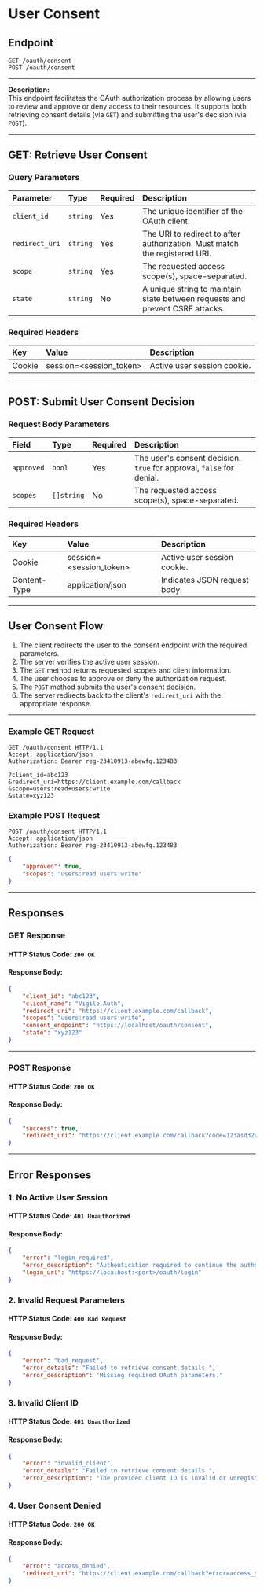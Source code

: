 # User Consent

## Endpoint
```http
GET /oauth/consent
POST /oauth/consent
```

---

**Description:**  
This endpoint facilitates the OAuth authorization process by allowing users to review and approve or deny access to their resources. It supports both retrieving consent details (via `GET`) and submitting the user's decision (via `POST`).

---

## GET: Retrieve User Consent

### Query Parameters
| Parameter    | Type    | Required | Description                                                                 |
| :----------- | :------ | :------- | :-------------------------------------------------------------------------- |
| `client_id`    | `string`  | Yes      | The unique identifier of the OAuth client.                                  |
| `redirect_uri` | `string`  | Yes      | The URI to redirect to after authorization. Must match the registered URI.  |
| `scope`        | `string`  | Yes      | The requested access scope(s), space-separated.                             |
| `state`        | `string`  | No       | A unique string to maintain state between requests and prevent CSRF attacks.|

### Required Headers
| Key    | Value                   | Description                   |
| :----- | :-----------------------| :-----------------------------|
| Cookie | session=<session_token> | Active user session cookie.   |

---

## POST: Submit User Consent Decision

### Request Body Parameters
| Field     | Type    | Required  | Description                                                                 |
| :-------- | :------ | :-------- | :-------------------------------------------------------------------------- |
| `approved`  | `bool`    | Yes       | The user's consent decision. `true` for approval, `false` for denial.       |
| `scopes`    | `[]string`  | No        | The requested access scope(s), space-separated.                             |

### Required Headers
| Key          | Value                   | Description                   |
| :----------- | :-----------------------| :-----------------------------|
| Cookie       | session=<session_token> | Active user session cookie.   |
| Content-Type | application/json        | Indicates JSON request body.  |

---

## User Consent Flow

1. The client redirects the user to the consent endpoint with the required parameters.
2. The server verifies the active user session.
3. The `GET` method returns requested scopes and client information.
4. The user chooses to approve or deny the authorization request.
5. The `POST` method submits the user's consent decision.
6. The server redirects back to the client's `redirect_uri` with the appropriate response.

---

### Example GET Request
```http
GET /oauth/consent HTTP/1.1
Accept: application/json
Authorization: Bearer reg-23410913-abewfq.123483

?client_id=abc123
&redirect_uri=https://client.example.com/callback
&scope=users:read+users:write
&state=xyz123
```

### Example POST Request
```http
POST /oauth/consent HTTP/1.1
Accept: application/json
Authorization: Bearer reg-23410913-abewfq.123483
```
```json
{
    "approved": true,
    "scopes": "users:read users:write"
}
```

---

## Responses

### GET Response
#### HTTP Status Code: `200 OK`
#### Response Body:
```json
{
    "client_id": "abc123",
    "client_name": "Vigilo Auth",
    "redirect_uri": "https://client.example.com/callback",
    "scopes": "users:read users:write",
    "consent_endpoint": "https://localhost/oauth/consent",
    "state": "xyz123"
}
```

---

### POST Response
#### HTTP Status Code: `200 OK`
#### Response Body:
```json
{
    "success": true,
    "redirect_uri": "https://client.example.com/callback?code=123asd324&state=xyz123"
}
```

---

## Error Responses

### 1. No Active User Session
#### HTTP Status Code: `401 Unauthorized`
#### Response Body:
```json
{
    "error": "login_required",
    "error_description": "Authentication required to continue the authorization flow.",
    "login_url": "https://localhost:<port>/oauth/login"
}
```

### 2. Invalid Request Parameters
#### HTTP Status Code: `400 Bad Request`
#### Response Body:
```json
{
    "error": "bad_request",
    "error_details": "Failed to retrieve consent details.",
    "error_description": "Missing required OAuth parameters."
}
```

### 3. Invalid Client ID
#### HTTP Status Code: `401 Unauthorized`
#### Response Body:
```json
{
    "error": "invalid_client",
    "error_details": "Failed to retrieve consent details.",
    "error_description": "The provided client ID is invalid or unregistered."
}
```

### 4. User Consent Denied
#### HTTP Status Code: `200 OK`
#### Response Body:
```json
{
    "error": "access_denied",
    "redirect_uri": "https://client.example.com/callback?error=access_denied&error_description=user%20denied%20access%20to%20the%20requested%20scopes&state=xyz123"
}
```